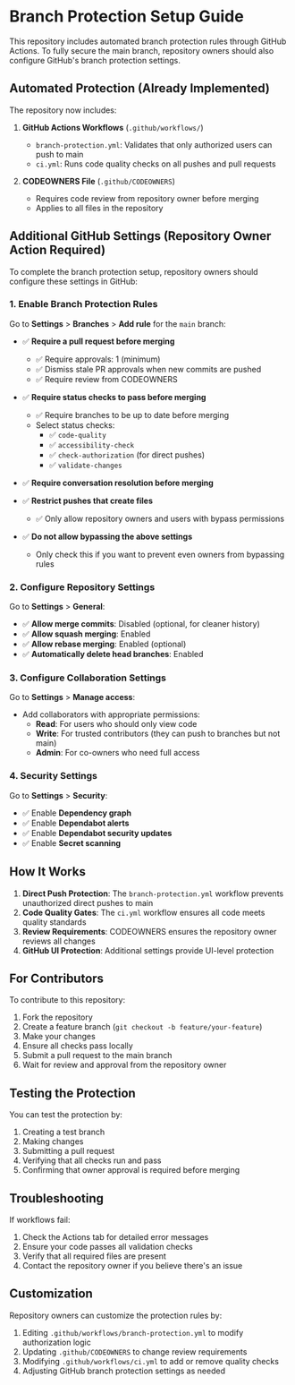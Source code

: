 # Branch Protection Setup Guide

This repository includes automated branch protection rules through GitHub Actions. To fully secure the main branch, repository owners should also configure GitHub's branch protection settings.

## Automated Protection (Already Implemented)

The repository now includes:

1. **GitHub Actions Workflows** (`.github/workflows/`)
   - `branch-protection.yml`: Validates that only authorized users can push to main
   - `ci.yml`: Runs code quality checks on all pushes and pull requests

2. **CODEOWNERS File** (`.github/CODEOWNERS`)
   - Requires code review from repository owner before merging
   - Applies to all files in the repository

## Additional GitHub Settings (Repository Owner Action Required)

To complete the branch protection setup, repository owners should configure these settings in GitHub:

### 1. Enable Branch Protection Rules

Go to **Settings** > **Branches** > **Add rule** for the `main` branch:

- ✅ **Require a pull request before merging**
  - ✅ Require approvals: 1 (minimum)
  - ✅ Dismiss stale PR approvals when new commits are pushed
  - ✅ Require review from CODEOWNERS

- ✅ **Require status checks to pass before merging**
  - ✅ Require branches to be up to date before merging
  - Select status checks:
    - ✅ `code-quality`
    - ✅ `accessibility-check`
    - ✅ `check-authorization` (for direct pushes)
    - ✅ `validate-changes`

- ✅ **Require conversation resolution before merging**

- ✅ **Restrict pushes that create files**
  - ✅ Only allow repository owners and users with bypass permissions

- ✅ **Do not allow bypassing the above settings**
  - Only check this if you want to prevent even owners from bypassing rules

### 2. Configure Repository Settings

Go to **Settings** > **General**:

- ✅ **Allow merge commits**: Disabled (optional, for cleaner history)
- ✅ **Allow squash merging**: Enabled
- ✅ **Allow rebase merging**: Enabled (optional)
- ✅ **Automatically delete head branches**: Enabled

### 3. Configure Collaboration Settings

Go to **Settings** > **Manage access**:

- Add collaborators with appropriate permissions:
  - **Read**: For users who should only view code
  - **Write**: For trusted contributors (they can push to branches but not main)
  - **Admin**: For co-owners who need full access

### 4. Security Settings

Go to **Settings** > **Security**:

- ✅ Enable **Dependency graph**
- ✅ Enable **Dependabot alerts**
- ✅ Enable **Dependabot security updates**
- ✅ Enable **Secret scanning**

## How It Works

1. **Direct Push Protection**: The `branch-protection.yml` workflow prevents unauthorized direct pushes to main
2. **Code Quality Gates**: The `ci.yml` workflow ensures all code meets quality standards
3. **Review Requirements**: CODEOWNERS ensures the repository owner reviews all changes
4. **GitHub UI Protection**: Additional settings provide UI-level protection

## For Contributors

To contribute to this repository:

1. Fork the repository
2. Create a feature branch (`git checkout -b feature/your-feature`)
3. Make your changes
4. Ensure all checks pass locally
5. Submit a pull request to the main branch
6. Wait for review and approval from the repository owner

## Testing the Protection

You can test the protection by:

1. Creating a test branch
2. Making changes
3. Submitting a pull request
4. Verifying that all checks run and pass
5. Confirming that owner approval is required before merging

## Troubleshooting

If workflows fail:

1. Check the Actions tab for detailed error messages
2. Ensure your code passes all validation checks
3. Verify that all required files are present
4. Contact the repository owner if you believe there's an issue

## Customization

Repository owners can customize the protection rules by:

1. Editing `.github/workflows/branch-protection.yml` to modify authorization logic
2. Updating `.github/CODEOWNERS` to change review requirements
3. Modifying `.github/workflows/ci.yml` to add or remove quality checks
4. Adjusting GitHub branch protection settings as needed